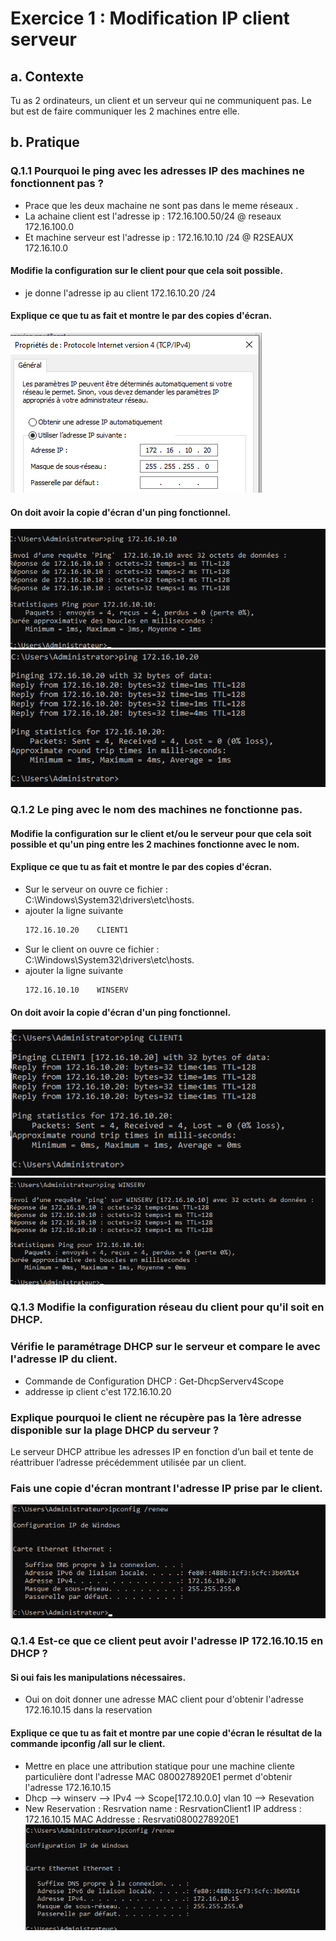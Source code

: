 # Exercice 1 : Modification IP client serveur 
## a. Contexte
Tu as 2 ordinateurs, un client et un serveur qui ne communiquent pas.
Le but est de faire communiquer les 2 machines entre elle.

## b. Pratique
### Q.1.1 Pourquoi le ping avec les adresses IP des machines ne fonctionnent pas ?
- Prace que les deux machaine ne sont pas dans le meme réseaux .
- La achaine client est l'adresse ip : 172.16.100.50/24  @ reseaux 172.16.100.0
- Et machine serveur est l'adresse ip : 172.16.10.10 /24 @ R2SEAUX 172.16.10.0

#### Modifie la configuration sur le client pour que cela soit possible.
- je donne l'adresse ip au client  172.16.10.20 /24 

#### Explique ce que tu as fait et montre le par des copies d'écran.
![adresse client](https://github.com/KAOUTARBAH/Checkpoint2/blob/main/images/@clt.png)

#### On doit avoir la copie d'écran d'un ping fonctionnel.
![ping serveur](https://github.com/KAOUTARBAH/Checkpoint2/blob/main/images/pingServer.png)
![ping client](https://github.com/KAOUTARBAH/Checkpoint2/blob/main/images/pingClient.png)


### Q.1.2 Le ping avec le nom des machines ne fonctionne pas.
#### Modifie la configuration sur le client et/ou le serveur pour que cela soit possible et qu'un ping entre les 2 machines fonctionne avec le nom.
#### Explique ce que tu as fait et montre le par des copies d'écran.
- Sur le serveur on ouvre ce fichier : C:\Windows\System32\drivers\etc\hosts.
- ajouter la ligne suivante 
	```bash
	172.16.10.20    CLIENT1

- Sur le client on ouvre ce fichier : C:\Windows\System32\drivers\etc\hosts.
- ajouter la ligne suivante 
	```bash
	172.16.10.10    WINSERV

#### On doit avoir la copie d'écran d'un ping fonctionnel.
![ping nom client](https://github.com/KAOUTARBAH/Checkpoint2/blob/main/images/pingnomclient.png)
![ping nom server](https://github.com/KAOUTARBAH/Checkpoint2/blob/main/images/pingnomserver.png)

### Q.1.3 Modifie la configuration réseau du client pour qu'il soit en DHCP.
### Vérifie le paramétrage DHCP sur le serveur et compare le avec l'adresse IP du client.
- Commande de Configuration DHCP : Get-DhcpServerv4Scope
- addresse ip client c'est 172.16.10.20 

### Explique pourquoi le client ne récupère pas la 1ère adresse disponible sur la plage DHCP du serveur ?
Le serveur DHCP attribue les adresses IP en fonction d’un bail et tente de réattribuer l’adresse précédemment utilisée par un client.

### Fais une copie d'écran montrant l'adresse IP prise par le client.
![ping client dhcp](https://github.com/KAOUTARBAH/Checkpoint2/blob/main/images/pingdhcp.png)

### Q.1.4 Est-ce que ce client peut avoir l'adresse IP 172.16.10.15 en DHCP ?
#### Si oui fais les manipulations nécessaires.
- Oui on doit donner une adresse MAC client pour d'obtenir l'adresse 172.16.10.15 dans la reservation 
#### Explique ce que tu as fait et montre par une copie d'écran le résultat de la commande ipconfig /all sur le client.
- Mettre en place une attribution statique pour une machine cliente particulière dont l'adresse MAC 0800278920E1 permet d'obtenir l'adresse 172.16.10.15
- Dhcp --> winserv --> IPv4 --> Scope[172.10.0.0] vlan 10 --> Resevation 
- New Reservation :
	Resrvation name : ResrvationClient1
	IP address :  172.16.10.15
	MAC Addresse : Resrvati0800278920E1 
	![ping client dhcp](https://github.com/KAOUTARBAH/Checkpoint2/blob/main/images/pingMacClient.png)


